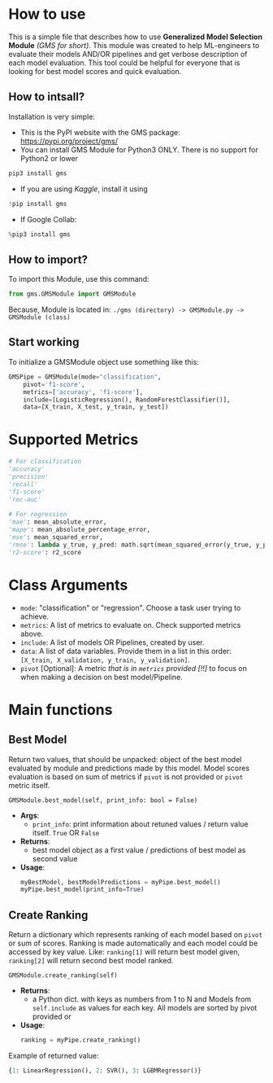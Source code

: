# How to use

This is a simple file that describes how to use **Generalized Model Selection Module** *(GMS for short)*. This module was created to help ML-engineers to evaluate their models AND/OR pipelines
and get verbose description of each model evaluation. This tool could be helpful for everyone that is looking for best model scores and quick evaluation.


## How to intsall?

Installation is very simple:

- This is the PyPI website with the GMS package: https://pypi.org/project/gms/
- You can install GMS Module for Python3 ONLY. There is no support for Python2 or lower

```python
pip3 install gms
```

- If you are using *Kaggle*, install it using

```python
!pip install gms
```

- If Google Collab:

```python
%pip3 install gms
```


## How to import?

To import this Module, use this command:

```python
from gms.GMSModule import GMSModule
```

Because, Module is located in: `./gms (directory) -> GMSModule.py -> GMSModule (class)`


## Start working

To initialize a GMSModule object use something like this:

```python
GMSPipe = GMSModule(mode="classification",
	pivot='f1-score',
	metrics=['accuracy', 'f1-score'],
	include=[LogisticRegression(), RandomForestClassifier()],
	data=[X_train, X_test, y_train, y_test])
```


# Supported Metrics

```python
# For classification
'accuracy'
'precision'
'recall'
'f1-score'
'roc-auc'
            
# For regression
'mae': mean_absolute_error,
'mape': mean_absolute_percentage_error,
'mse': mean_squared_error,
'rmse': lambda y_true, y_pred: math.sqrt(mean_squared_error(y_true, y_pred)),
'r2-score': r2_score
```

# Class Arguments

- `mode`: "classification" or "regression". Choose a task user trying to achieve.
- `metrics`: A list of metrics to evaluate on. Check supported metrics above.
- `include`: A list of models OR Pipelines, created by user.
- `data`: A list of data variables. Provide them in a list in this order: `[X_train, X_validation, y_train, y_validation]`.
- `pivot` [Optional]: A metric *that is in `metrics` provided [!!]* to focus on when making a decision on best model/Pipeline.


# Main functions

## Best Model

Return two values, that should be unpacked: object of the best model evaluated by module and predictions made by this model.
Model scores evaluation is based on sum of metrics if `pivot` is not provided or `pivot` metric itself.   

`GMSModule.best_model(self, print_info: bool = False)`

- **Args**:
	- `print_info`: print information about retuned values / return value itself. `True` OR `False`
- **Returns**:
	- best model object as a first value / predictions of best model as second value
- **Usage**:
 	```python
  	myBestModel, bestModelPredictions = myPipe.best_model()
  	myPipe.best_model(print_info=True)
   	```

## Create Ranking

Return a dictionary which represents ranking of each model based on `pivot` or sum of scores. Ranking is made automatically and each
model could be accessed by key value. Like: `ranking[1]` will return best model given, `ranking[2]` will return second best model ranked.

`GMSModule.create_ranking(self)`

- **Returns**:
	- a Python dict. with keys as numbers from 1 to N and Models from `self.include` as values for each key. All models are sorted by pivot provided or 
- **Usage**:
 	```python
  	ranking = myPipe.create_ranking()
   	```
Example of returned value:

```python
{1: LinearRegression(), 2: SVR(), 3: LGBMRegressor()}
```
